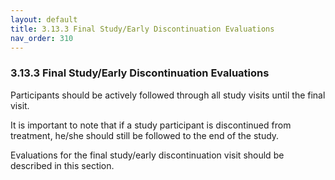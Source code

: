 ```yaml
---
layout: default
title: 3.13.3 Final Study/Early Discontinuation Evaluations
nav_order: 310
---
```


### 3.13.3 Final Study/Early Discontinuation Evaluations

Participants should be actively followed through all study visits until
the final visit.

It is important to note that if a study participant is discontinued from
treatment, he/she should still be followed to the end of the study.

Evaluations for the final study/early discontinuation visit should be
described in this section.

